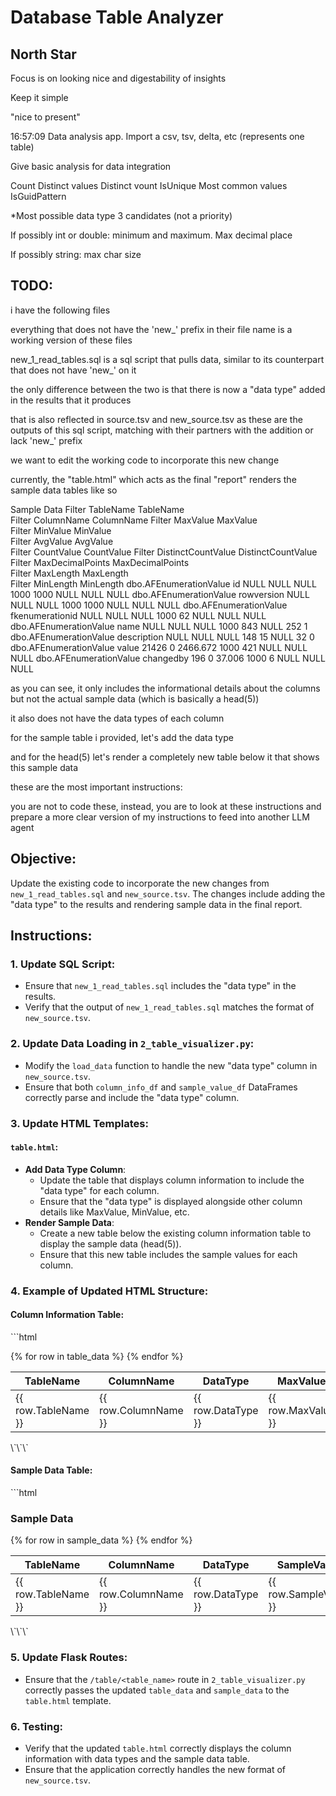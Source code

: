 # Database Table Analyzer

## North Star

Focus is on looking nice and digestability of insights

Keep it simple

"nice to present"

16:57:09
Data analysis app. Import a csv, tsv, delta, etc (represents one table)

Give basic analysis for data integration

Count
Distinct values
Distinct vount
IsUnique
Most common values
IsGuidPattern

*Most possible data type 3 candidates (not a priority)

If possibly int or double: minimum and maximum. Max decimal place

If possibly string: max char size

## TODO:

i have the following files

everything that does not have the 'new_' prefix in their file name is a working version of these files

new_1_read_tables.sql is a sql script that pulls data, similar to its counterpart that does not have 'new_' on it

the only difference between the two is that there is now a "data type" added in the results that it produces

that is also reflected in source.tsv and new_source.tsv as these are the outputs of this sql script, matching with their partners with the addition or lack 'new_' prefix

we want to edit the working code to incorporate this new change

currently, the "table.html" which acts as the final "report" renders the sample data tables like so

Sample Data
Filter TableName
 TableName	
Filter ColumnName
 ColumnName	
Filter MaxValue
 MaxValue	
Filter MinValue
 MinValue	
Filter AvgValue
 AvgValue	
Filter CountValue
 CountValue	
Filter DistinctCountValue
 DistinctCountValue	
Filter MaxDecimalPoints
 MaxDecimalPoints	
Filter MaxLength
 MaxLength	
Filter MinLength
 MinLength
dbo.AFEnumerationValue	id	NULL	NULL	NULL	1000	1000	NULL	NULL	NULL
dbo.AFEnumerationValue	rowversion	NULL	NULL	NULL	1000	1000	NULL	NULL	NULL
dbo.AFEnumerationValue	fkenumerationid	NULL	NULL	NULL	1000	62	NULL	NULL	NULL
dbo.AFEnumerationValue	name	NULL	NULL	NULL	1000	843	NULL	252	1
dbo.AFEnumerationValue	description	NULL	NULL	NULL	148	15	NULL	32	0
dbo.AFEnumerationValue	value	21426	0	2466.672	1000	421	NULL	NULL	NULL
dbo.AFEnumerationValue	changedby	196	0	37.006	1000	6	NULL	NULL	NULL

as you can see, it only includes the informational details about the columns but not the actual sample data (which is basically a head(5))

it also does not have the data types of each column

for the sample table i provided, let's add the data type

and for the head(5) let's render a completely new table below it that shows this sample data

these are the most important instructions:

you are not to code these, instead, you are to look at these instructions and prepare a more clear version of my instructions to feed into another LLM agent

## Objective:
Update the existing code to incorporate the new changes from `new_1_read_tables.sql` and `new_source.tsv`. The changes include adding the "data type" to the results and rendering sample data in the final report.

## Instructions:

### 1. Update SQL Script:
- Ensure that `new_1_read_tables.sql` includes the "data type" in the results.
- Verify that the output of `new_1_read_tables.sql` matches the format of `new_source.tsv`.

### 2. Update Data Loading in `2_table_visualizer.py`:
- Modify the `load_data` function to handle the new "data type" column in `new_source.tsv`.
- Ensure that both `column_info_df` and `sample_value_df` DataFrames correctly parse and include the "data type" column.

### 3. Update HTML Templates:
#### `table.html`:
- **Add Data Type Column**:
  - Update the table that displays column information to include the "data type" for each column.
  - Ensure that the "data type" is displayed alongside other column details like MaxValue, MinValue, etc.
- **Render Sample Data**:
  - Create a new table below the existing column information table to display the sample data (head(5)).
  - Ensure that this new table includes the sample values for each column.

### 4. Example of Updated HTML Structure:
#### Column Information Table:
\`\`\`html
<table class="min-w-full divide-y divide-gray-200 table-auto">
    <thead class="bg-gray-100">
        <tr>
            <th>TableName</th>
            <th>ColumnName</th>
            <th>DataType</th>
            <th>MaxValue</th>
            <th>MinValue</th>
            <th>AvgValue</th>
            <th>CountValue</th>
            <th>DistinctCountValue</th>
            <th>MaxDecimalPoints</th>
            <th>MaxLength</th>
            <th>MinLength</th>
        </tr>
    </thead>
    <tbody>
        <!-- Dynamically render rows -->
        {% for row in table_data %}
        <tr>
            <td>{{ row.TableName }}</td>
            <td>{{ row.ColumnName }}</td>
            <td>{{ row.DataType }}</td>
            <td>{{ row.MaxValue }}</td>
            <td>{{ row.MinValue }}</td>
            <td>{{ row.AvgValue }}</td>
            <td>{{ row.CountValue }}</td>
            <td>{{ row.DistinctCountValue }}</td>
            <td>{{ row.MaxDecimalPoints }}</td>
            <td>{{ row.MaxLength }}</td>
            <td>{{ row.MinLength }}</td>
        </tr>
        {% endfor %}
    </tbody>
</table>
\`\`\`

#### Sample Data Table:
\`\`\`html
<h3 class="text-xl font-semibold mb-2">Sample Data</h3>
<table class="min-w-full divide-y divide-gray-200 table-auto">
    <thead class="bg-gray-100">
        <tr>
            <th>TableName</th>
            <th>ColumnName</th>
            <th>DataType</th>
            <th>SampleValue</th>
        </tr>
    </thead>
    <tbody>
        <!-- Dynamically render rows -->
        {% for row in sample_data %}
        <tr>
            <td>{{ row.TableName }}</td>
            <td>{{ row.ColumnName }}</td>
            <td>{{ row.DataType }}</td>
            <td>{{ row.SampleValue }}</td>
        </tr>
        {% endfor %}
    </tbody>
</table>
\`\`\`

### 5. Update Flask Routes:
- Ensure that the `/table/<table_name>` route in `2_table_visualizer.py` correctly passes the updated `table_data` and `sample_data` to the `table.html` template.

### 6. Testing:
- Verify that the updated `table.html` correctly displays the column information with data types and the sample data table.
- Ensure that the application correctly handles the new format of `new_source.tsv`.